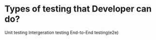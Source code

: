 # Types of testing that Developer can do?
Unit testing
Intergeration testing
End-to-End testing(e2e)


